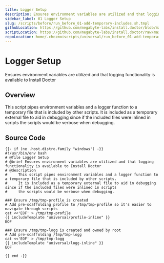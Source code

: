 ```yaml
---
title: Logger Setup
description: Ensures environment variables are utilized and that logging functionality is available to Install Doctor
sidebar_label: 01 Logger Setup
slug: /scripts/before/run_before_01-add-temporary-includes.sh.tmpl
githubLocation: https://github.com/megabyte-labs/install.doctor/blob/master/home/.chezmoiscripts/universal/run_before_01-add-temporary-includes.sh.tmpl
scriptLocation: https://github.com/megabyte-labs/install.doctor/raw/master/home/.chezmoiscripts/universal/run_before_01-add-temporary-includes.sh.tmpl
repoLocation: home/.chezmoiscripts/universal/run_before_01-add-temporary-includes.sh.tmpl
---
```

# Logger Setup

Ensures environment variables are utilized and that logging functionality is available to Install Doctor

## Overview

This script pipes environment variables and a logger function to a temporary file that is included by other scripts.
It is included as a temporary external file to aid in debugging since if the included files were inlined in scripts
the scripts would be verbose when debugging.



## Source Code

```
{{- if (ne .host.distro.family "windows") -}}
#!/usr/bin/env bash
# @file Logger Setup
# @brief Ensures environment variables are utilized and that logging functionality is available to Install Doctor
# @description
#     This script pipes environment variables and a logger function to a temporary file that is included by other scripts.
#     It is included as a temporary external file to aid in debugging since if the included files were inlined in scripts
#     the scripts would be verbose when debugging.

### Ensure /tmp/tmp-profile is created
# Add pre-scaffolding profile to /tmp/tmp-profile so it's easier to navigate through scripts
cat <<'EOF' > /tmp/tmp-profile
{{ includeTemplate "universal/profile-inline" }}
EOF

### Ensure /tmp/tmp-logg is created and owned by root
# Add pre-scaffolding /tmp/tmp-logg
cat <<'EOF' > /tmp/tmp-logg
{{ includeTemplate "universal/logg-inline" }}
EOF

{{ end -}}
```
